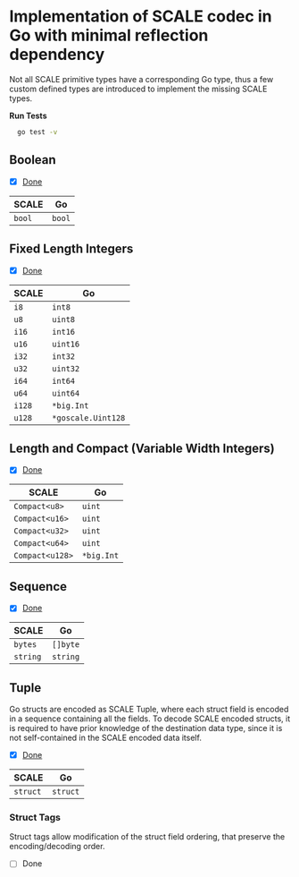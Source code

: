 # Implementation of SCALE codec in Go with minimal reflection dependency

Not all SCALE primitive types have a corresponding Go type, thus a few custom defined types are introduced to implement the missing SCALE types.

**Run Tests**

```sh
  go test -v
```


## Boolean

* [x] [Done](https://github.com/LimeChain/goscale/blob/master/boolean.go)

| SCALE      | Go                        |
|------------|---------------------------|
| `bool`     | `bool`                    |


## Fixed Length Integers

* [x] [Done](https://github.com/LimeChain/goscale/blob/master/fixed_length.go)

| SCALE      | Go                        |
|------------|---------------------------|
| `i8`       | `int8`                    |
| `u8`       | `uint8`                   |
| `i16`      | `int16`                   |
| `u16`      | `uint16`                  |
| `i32`      | `int32`                   |
| `u32`      | `uint32`                  |
| `i64`      | `int64`                   |
| `u64`      | `uint64`                  |
| `i128`     | `*big.Int`                |
| `u128`     | `*goscale.Uint128`        |


## Length and Compact (Variable Width Integers)

* [x] [Done](https://github.com/LimeChain/goscale/blob/master/length_compact.go)

| SCALE           | Go         |
|-----------------|------------|
| `Compact<u8>`   | `uint`     |
| `Compact<u16>`  | `uint`     |
| `Compact<u32>`  | `uint`     |
| `Compact<u64>`  | `uint`     |
| `Compact<u128>` | `*big.Int` |


## Sequence

* [x] [Done](https://github.com/LimeChain/goscale/blob/master/sequence.go)

| SCALE      | Go                        |
|------------|---------------------------|
| `bytes`    | `[]byte`                  |
| `string`   | `string`                  |


## Tuple

Go structs are encoded as SCALE Tuple, where each struct field is encoded in a sequence containing all the fields.
To decode SCALE encoded structs, it is required to have prior knowledge of the destination data type, since it is not self-contained in the SCALE encoded data itself.

* [x] [Done](https://github.com/LimeChain/goscale/blob/master/tuple.go)

| SCALE      | Go                        |
|------------|---------------------------|
| `struct`   | `struct`                  |

### Struct Tags

Struct tags allow modification of the struct field ordering, that preserve the encoding/decoding order.

* [ ] Done